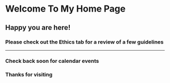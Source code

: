 # Welcome To My Home Page
## Happy you are here!

### Please check out the Ethics tab for a review of a few guidelines


---
### Check back soon for calendar events
### Thanks for visiting 

  


  
